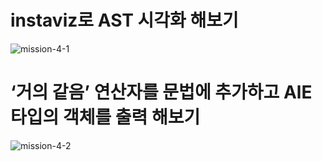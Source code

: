 # instaviz로 AST 시각화 해보기

![mission-4-1](https://github.com/Pseudo-Lab/CPython-Guide/assets/48748376/ff702cba-07fb-4d2a-b987-835333ef9130) 

# ‘거의 같음’ 연산자를 문법에 추가하고 AlE타입의 객체를 출력 해보기

![mission-4-2](https://github.com/Pseudo-Lab/CPython-Guide/assets/48748376/0905c936-597b-4e30-8cd0-90756b36bfd1)
